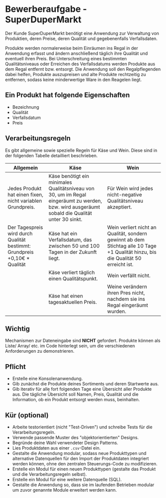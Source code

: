 # Bewerberaufgabe - SuperDuperMarkt

Der Kunde SuperDuperMarkt benötigt eine Anwendung zur Verwaltung von Produktien, deren Preise, deren Qualität und 
gegebenenfalls Verfallsdaten.

Produkte werden normalerweise beim Einräumen ins Regal in der Anwendung erfasst und ändern anschließend täglich 
ihre Qualität und eventuell ihren Preis. Bei Unterschreitung eines bestimmten Qualitätsniveaus oder Erreichen des 
Verfallsdatums werden Produkte aus dem Regal entfernt bzw. entsorgt. Die Anwendung soll den Regalpflegenden dabei 
helfen, Produkte auszupreisen und alte Produkte rechtzeitig zu entfernen, sodass keine minderwertige Ware in den 
Reagelen liegt.

## Ein Produkt hat folgende Eigenschaften
* Bezeichnung
* Qualität
* Verfallsdatum
* Preis

## Verarbeitungsregeln

Es gibt allgemeine sowie spezielle Regeln für Käse und Wein. Diese sind in der folgenden Tabelle detailliert 
beschrieben.

| Allgemein                                                                  | Käse                                                                                                                                           | Wein                                                                                                                               |
|----------------------------------------------------------------------------|------------------------------------------------------------------------------------------------------------------------------------------------|------------------------------------------------------------------------------------------------------------------------------------|
| Jedes Produkt hat einen fixen, nicht variablen Grundpreis.                 | Käse benötigt ein minimales Qualitätsniveau von 30, um im Regal eingeräumt zu werden, bzw. wird ausgeräumt sobald die Qualität unter 30 sinkt. | Für Wein wird jedes nicht-negative Qualitätsniveau akzeptiert.                                                                     |
| Der Tagespreis wird durch Qualität bestimmt: Grundpreis +0,10€ * Qualität  | Käse hat ein Verfallsdatum, das zwischen 50 und 100 Tagen in der Zukunft liegt.                                                                | Wein verliert nicht an Qualität, sondern gewinnt ab dem Stichtag alle 10 Tage +1 Qualität hinzu, bis die Qualität 50 erreicht ist. |
|                                                                            | Käse verliert täglich einen Qualitätspunkt.                                                                                                    | Wein verfällt nicht.                                                                                                               |
|                                                                            | Käse hat einen tagesaktuellen Preis.                                                                                                           | Weine verändern ihren Pres nicht, nachdem sie ins Regal eingeräumt wurden.                                                         |

## Wichtig
Mechanismen zur Dateneingabe sind __NICHT__ gefordert. Produkte können als Liste/ Array/ etc. im Code hinterlegt sein, um die verschiedenen Anforderungen zu demonstrieren.

## Pflicht
* Erstelle eine Konsolenanwendung.
* Gib zunächst die Produkte deines Sortiments und deren Startwerte aus.
* Gib iterativ für alle fort folgenden Tage eine Übersicht aller Produkte aus. Die tägliche Übersicht soll Namen, 
  Preis, Qualität und die Information, ob ein Produkt entsorgt werden muss, beinhalten.

## Kür (optional)
* Arbeite testorientiert (nicht "Test-Driven") und schreibe Tests für die Verarbeitungsregeln.
* Verwende passende Muster des "objektorientierten" Designs.
* Begründe deine Wahl verwendeter Design Patterns.
* Lies Produktdaten aus einer `.csv`-Datei ein.
* Gestalte die Anwendung modular, sodass neue Produkttypen und alternative Datenquellen für den Import der 
  Produktdaten integriert werden können, ohne den zentralen Steuerungs-Code zu modifizieren.
* Erstelle ein Modul für einen neuen Produkttypen (gestalte das Produkt und die Verarbeitungsregeln selbst).
* Erstelle ein Modul für eine weitere Datenquelle (SQL).
* Gestalte die Anwendung so, dass sie im laufenden Betrieben modular um zuvor genannte Module erweitert werden kann.
